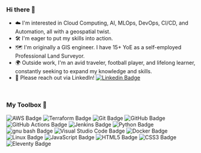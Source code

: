 ### Hi there 👋

- ☁️ I'm interested in Cloud Computing, AI, MLOps, DevOps, CI/CD, and Automation, all with a geospatial twist.
- 🛠️ I'm eager to put my skills into action.
- 🗺️ I'm originally a GIS engineer. I have 15+ YoE as a self-employed Professional Land Surveyor.
- 🌍 Outside work, I'm an avid traveler, football player, and lifelong learner, constantly seeking to expand my knowledge and skills.
- 📯 Please reach out via LinkedIn! [![Linkedin Badge](https://img.shields.io/badge/-Pancheliuga-blue?style=flat&logo=Linkedin&logoColor=white)](https://www.linkedin.com/in/pancheliuga)

</br>

### My Toolbox 🧰

<img src="https://img.shields.io/badge/-AWS-232F3E?logo=Amazon-AWS&logoColor=white" alt="AWS Badge" /> <img src="https://img.shields.io/badge/-TERRAFORM-7B42BC?logo=Terraform&logoColor=white" alt="Terraform Badge" /> <img src="https://img.shields.io/badge/-GIT-F05032?logo=Git&logoColor=white" alt="Git Badge" /> <img src="https://img.shields.io/badge/-GITHUB-6E5494?logo=GitHub&logoColor=white" alt="GitHub Badge" /> <img src="https://img.shields.io/badge/-GITHUB%20ACTIONS-2088FF?logo=GitHub-Actions&logoColor=white" alt="GitHub Actions Badge" /> <img src="https://img.shields.io/badge/-JENKINS-DF4221?logo=jenkins&logoColor=black" alt="Jenkins Badge" /> <img src="https://img.shields.io/badge/-PYTHON-3776AB?logo=Python&logoColor=white" alt="Python Badge" /> <img src="https://img.shields.io/badge/-BASH-4EAA25?logo=gnubash&logoColor=white" alt="gnu bash Badge" /> <img src="https://img.shields.io/badge/-VS%20CODE-007ACC?logo=Visual-Studio-Code&logoColor=white" alt="Visual Studio Code Badge" /> <img src="https://img.shields.io/badge/-DOCKER-2496ED?logo=Docker&logoColor=white" alt="Docker Badge" /> <img src="https://img.shields.io/badge/-LINUX-FCC624?logo=Linux&logoColor=black" alt="Linux Badge" /> <img src="https://img.shields.io/badge/-JAVASCRIPT-F7DF1E?logo=JavaScript&logoColor=black" alt="JavaScript Badge" /> <img src="https://img.shields.io/badge/-HTML-E34F26?logo=HTML5&logoColor=white" alt="HTML5 Badge" /> <img src="https://img.shields.io/badge/-CSS-1572B6?logo=CSS3&logoColor=white" alt="CSS3 Badge" /> <img src="https://img.shields.io/badge/-ELEVENTY-000000?logo=eleventy&logoColor=white" alt="Eleventy Badge" />
